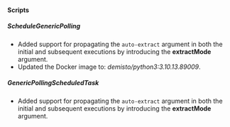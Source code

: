 
#### Scripts

##### ScheduleGenericPolling

- Added support for propagating the `auto-extract` argument in both the initial and subsequent executions by introducing the **extractMode** argument.
- Updated the Docker image to: *demisto/python3:3.10.13.89009*.

##### GenericPollingScheduledTask

- Added support for propagating the `auto-extract` argument in both the initial and subsequent executions by introducing the **extractMode** argument.

